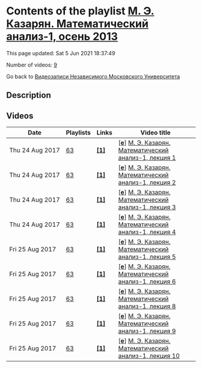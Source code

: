 # Contents of the playlist [М. Э. Казарян. Математический анализ-1, осень 2013](https://www.youtube.com/playlist?list=PLp9ABVh6_x4EV7U81JMonaq5vqkHVsTd9)

This page updated: Sat 5 Jun 2021 18:37:49

Number of videos: [9](#videos)

Go back to [Видеозаписи Независимого Московского Университета](../README.md)

## Description



## Videos

|Date|Playlists|Links|Video title|
|---|---|---|---|
| Thu&nbsp;24&nbsp;Aug&nbsp;2017 | [63](../playlists/63 "М. Э. Казарян. Математический анализ-1, осень 2013") | [**[1]**](http://ium.mccme.ru/f13/analiz-1.html) | [[**e**](https://studio.youtube.com/video/_FsTfuxsvaE/edit "Edit")] [М. Э. Казарян. Математический анализ-1, лекция 1](https://www.youtube.com/watch?v=_FsTfuxsvaE&list=PLp9ABVh6_x4EV7U81JMonaq5vqkHVsTd9 "Курс лекций НМУ. 6 сентября 2013 г. 17:30, НМУ 401 (Москва, Большой Власьевский пер., 11) http://ium.mccme.ru/f13/analiz-1.html") |
| Thu&nbsp;24&nbsp;Aug&nbsp;2017 | [63](../playlists/63 "М. Э. Казарян. Математический анализ-1, осень 2013") | [**[1]**](http://ium.mccme.ru/f13/analiz-1.html) | [[**e**](https://studio.youtube.com/video/a6J1P0Iv61A/edit "Edit")] [М. Э. Казарян. Математический анализ-1, лекция 2](https://www.youtube.com/watch?v=a6J1P0Iv61A&list=PLp9ABVh6_x4EV7U81JMonaq5vqkHVsTd9 "Курс лекций НМУ. 13 сентября 2013 г. 17:30, НМУ 401 (Москва, Большой Власьевский пер., 11) http://ium.mccme.ru/f13/analiz-1.html") |
| Thu&nbsp;24&nbsp;Aug&nbsp;2017 | [63](../playlists/63 "М. Э. Казарян. Математический анализ-1, осень 2013") | [**[1]**](http://ium.mccme.ru/f13/analiz-1.html) | [[**e**](https://studio.youtube.com/video/UN99HF3hmkE/edit "Edit")] [М. Э. Казарян. Математический анализ-1, лекция 3](https://www.youtube.com/watch?v=UN99HF3hmkE&list=PLp9ABVh6_x4EV7U81JMonaq5vqkHVsTd9 "Курс лекций НМУ. 20 сентября 2013 г. 17:30, НМУ 401 (Москва, Большой Власьевский пер., 11) http://ium.mccme.ru/f13/analiz-1.html") |
| Thu&nbsp;24&nbsp;Aug&nbsp;2017 | [63](../playlists/63 "М. Э. Казарян. Математический анализ-1, осень 2013") | [**[1]**](http://ium.mccme.ru/f13/analiz-1.html) | [[**e**](https://studio.youtube.com/video/fOPgiekZODA/edit "Edit")] [М. Э. Казарян. Математический анализ-1, лекция 4](https://www.youtube.com/watch?v=fOPgiekZODA&list=PLp9ABVh6_x4EV7U81JMonaq5vqkHVsTd9 "Курс лекций НМУ. 27 сентября 2013 г. 17:30, НМУ 401 (Москва, Большой Власьевский пер., 11) http://ium.mccme.ru/f13/analiz-1.html") |
| Fri&nbsp;25&nbsp;Aug&nbsp;2017 | [63](../playlists/63 "М. Э. Казарян. Математический анализ-1, осень 2013") | [**[1]**](http://ium.mccme.ru/f13/analiz-1.html) | [[**e**](https://studio.youtube.com/video/5oA21vALlX4/edit "Edit")] [М. Э. Казарян. Математический анализ-1, лекция 5](https://www.youtube.com/watch?v=5oA21vALlX4&list=PLp9ABVh6_x4EV7U81JMonaq5vqkHVsTd9 "Курс лекций НМУ. 4 октября 2013 г. 17:30, НМУ 401 (Москва, Большой Власьевский пер., 11) http://ium.mccme.ru/f13/analiz-1.html") |
| Fri&nbsp;25&nbsp;Aug&nbsp;2017 | [63](../playlists/63 "М. Э. Казарян. Математический анализ-1, осень 2013") | [**[1]**](http://ium.mccme.ru/f13/analiz-1.html) | [[**e**](https://studio.youtube.com/video/TXRbL4Z_Jz4/edit "Edit")] [М. Э. Казарян. Математический анализ-1, лекция 6](https://www.youtube.com/watch?v=TXRbL4Z_Jz4&list=PLp9ABVh6_x4EV7U81JMonaq5vqkHVsTd9 "Курс лекций НМУ. 11 октября 2013 г. 17:30, НМУ 401 (Москва, Большой Власьевский пер., 11) http://ium.mccme.ru/f13/analiz-1.html") |
| Fri&nbsp;25&nbsp;Aug&nbsp;2017 | [63](../playlists/63 "М. Э. Казарян. Математический анализ-1, осень 2013") | [**[1]**](http://ium.mccme.ru/f13/analiz-1.html) | [[**e**](https://studio.youtube.com/video/rQYN-W-Ljrk/edit "Edit")] [М. Э. Казарян. Математический анализ-1, лекция 8](https://www.youtube.com/watch?v=rQYN-W-Ljrk&list=PLp9ABVh6_x4EV7U81JMonaq5vqkHVsTd9 "Курс лекций НМУ. 1 ноября 2013 г. 17:30, НМУ 401 (Москва, Большой Власьевский пер., 11) http://ium.mccme.ru/f13/analiz-1.html") |
| Fri&nbsp;25&nbsp;Aug&nbsp;2017 | [63](../playlists/63 "М. Э. Казарян. Математический анализ-1, осень 2013") | [**[1]**](http://ium.mccme.ru/f13/analiz-1.html) | [[**e**](https://studio.youtube.com/video/b-BeQDzzGF4/edit "Edit")] [М. Э. Казарян. Математический анализ-1, лекция 9](https://www.youtube.com/watch?v=b-BeQDzzGF4&list=PLp9ABVh6_x4EV7U81JMonaq5vqkHVsTd9 "Курс лекций НМУ. 8 ноября 2013 г. 17:30, НМУ 401 (Москва, Большой Власьевский пер., 11) http://ium.mccme.ru/f13/analiz-1.html") |
| Fri&nbsp;25&nbsp;Aug&nbsp;2017 | [63](../playlists/63 "М. Э. Казарян. Математический анализ-1, осень 2013") | [**[1]**](http://ium.mccme.ru/f13/analiz-1.html) | [[**e**](https://studio.youtube.com/video/Zx42Hs5UkOg/edit "Edit")] [М. Э. Казарян. Математический анализ-1, лекция 10](https://www.youtube.com/watch?v=Zx42Hs5UkOg&list=PLp9ABVh6_x4EV7U81JMonaq5vqkHVsTd9 "Курс лекций НМУ. 15 ноября 2013 г. 17:30, НМУ 401 (Москва, Большой Власьевский пер., 11) http://ium.mccme.ru/f13/analiz-1.html") |
